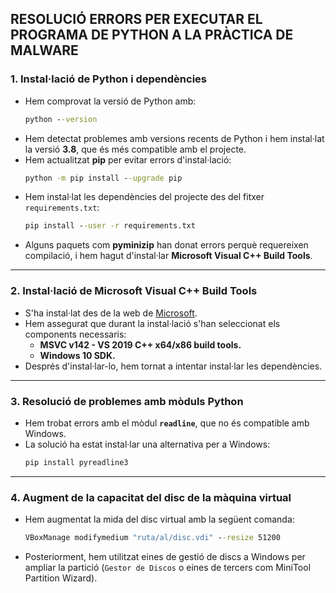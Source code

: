 ## RESOLUCIÓ ERRORS PER EXECUTAR EL PROGRAMA DE PYTHON A LA PRÀCTICA DE MALWARE

### **1. Instal·lació de Python i dependències**
   - Hem comprovat la versió de Python amb:
     ```cmd
     python --version
     ```
   - Hem detectat problemes amb versions recents de Python i hem instal·lat la versió **3.8**, que és més compatible amb el projecte.
   - Hem actualitzat **pip** per evitar errors d'instal·lació:
     ```cmd
     python -m pip install --upgrade pip
     ```
   - Hem instal·lat les dependències del projecte des del fitxer `requirements.txt`:
     ```cmd
     pip install --user -r requirements.txt
     ```
   - Alguns paquets com **pyminizip** han donat errors perquè requereixen compilació, i hem hagut d'instal·lar **Microsoft Visual C++ Build Tools**.

---

### **2. Instal·lació de Microsoft Visual C++ Build Tools**
   - S'ha instal·lat des de la web de [Microsoft](https://visualstudio.microsoft.com/visual-cpp-build-tools/).
   - Hem assegurat que durant la instal·lació s'han seleccionat els components necessaris:
     - **MSVC v142 - VS 2019 C++ x64/x86 build tools.**
     - **Windows 10 SDK.**
   - Després d'instal·lar-lo, hem tornat a intentar instal·lar les dependències.

---

### **3. Resolució de problemes amb mòduls Python**
   - Hem trobat errors amb el mòdul **`readline`**, que no és compatible amb Windows.
   - La solució ha estat instal·lar una alternativa per a Windows:
     ```cmd
     pip install pyreadline3
     ```
---

### **4. Augment de la capacitat del disc de la màquina virtual**
   - Hem augmentat la mida del disc virtual amb la següent comanda:
     ```cmd
     VBoxManage modifymedium "ruta/al/disc.vdi" --resize 51200
     ```
   - Posteriorment, hem utilitzat eines de gestió de discs a Windows per ampliar la partició (`Gestor de Discos` o eines de tercers com MiniTool Partition Wizard).
